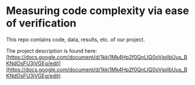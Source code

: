 # Measuring code complexity via ease of verification
This repo contains code, data, results, etc. of our project.


The project description is found here: [https://docs.google.com/document/d/1kkj1Mk4Hp2f0QnLIQ0oVjpjlbUus_BKNdOsFU3jVGEg/edit](https://docs.google.com/document/d/1kkj1Mk4Hp2f0QnLIQ0oVjpjlbUus_BKNdOsFU3jVGEg/edit)
